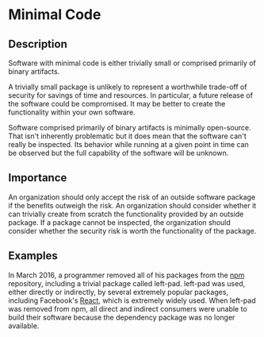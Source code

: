 # Minimal Code

## Description

Software with minimal code is either trivially small or comprised primarily of binary artifacts.

A trivially small package is unlikely to represent a worthwhile trade-off of security for savings of time and resources. In particular, a future release of the software could be compromised. It may be better to create the functionality within your own software.

Software comprised primarily of binary artifacts is minimally open-source. That isn't inherently problematic but it does mean that the software can't really be inspected. Its behavior while running at a given point in time can be observed but the full capability of the software will be unknown.

## Importance

An organization should only accept the risk of an outside software package if the benefits outweigh the risk. An organization should consider whether it can trivially create from scratch the functionality provided by an outside package. If a package cannot be inspected, the organization should consider whether the security risk is worth the functionality of the package.

## Examples

In March 2016, a programmer removed all of his packages from the [npm](https://www.npmjs.com/) repository, including a trivial package called left-pad. left-pad was used, either directly or indirectly, by several extremely popular packages, including Facebook's [React](https://reactjs.org/), which is extremely widely used. When left-pad was removed from npm, all direct and indirect consumers were unable to build their software because the dependency package was no longer available.
